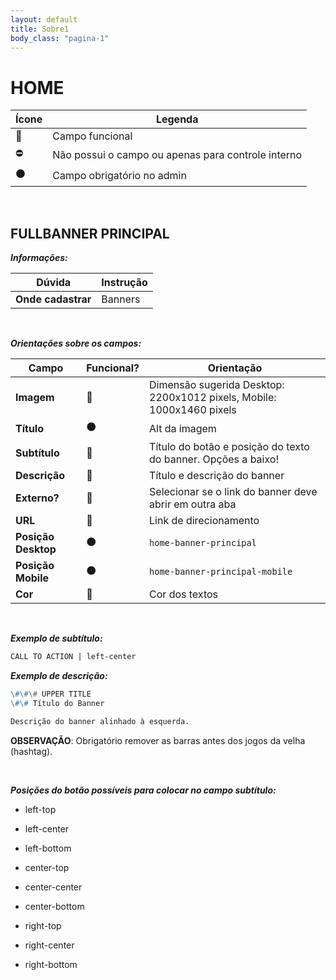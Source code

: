 ```yaml
---
layout: default
title: Sobre1
body_class: "pagina-1"
---
```


# HOME

| Ícone               | Legenda                                            |
| ------------------- | -------------------------------------------------- |
| :large_blue_circle: | Campo funcional                                    |
| :no_entry:          | Não possui o campo ou apenas para controle interno |
| :black_circle:      | Campo obrigatório no admin                         |


&nbsp;

## FULLBANNER PRINCIPAL

**_Informações:_**

| Dúvida                | Instrução                                                        |
| --------------------- | ---------------------------------------------------------------- |
| **Onde cadastrar**    | Banners                                                          |



&nbsp;

**_Orientações sobre os campos:_**

| Campo               | Funcional?          | Orientação                                                            |
| ------------------- | ------------------- | --------------------------------------------------------------------- |
| **Imagem**          | :large_blue_circle: | Dimensão sugerida Desktop: 2200x1012 pixels, Mobile: 1000x1460 pixels |
| **Título**          | :black_circle:      | Alt da imagem                                                         |
| **Subtítulo**       | :large_blue_circle: | Título do botão e posição do texto do banner. Opções a baixo!         |
| **Descrição**       | :large_blue_circle: | Título e descrição do banner                                          |
| **Externo?**        | :large_blue_circle: | Selecionar se o link do banner deve abrir em outra aba                |
| **URL**             | :large_blue_circle: | Link de direcionamento                                                |
| **Posição Desktop** | :black_circle:      | `home-banner-principal`                                        |
| **Posição Mobile**  | :black_circle:      | `home-banner-principal-mobile`                                 |
| **Cor**             | :large_blue_circle: |  Cor dos textos                                                       |

&nbsp;

**_Exemplo de subtítulo:_**

```md
CALL TO ACTION | left-center
```

**_Exemplo de descrição:_**

```md
\#\#\# UPPER TITLE
\#\# Título do Banner

Descrição do banner alinhado à esquerda.
```

**OBSERVAÇÃO**: Obrigatório remover as barras antes dos jogos da velha (hashtag).

&nbsp;

**_Posições do botão possíveis para colocar no campo subtítulo:_**

- left-top
- left-center
- left-bottom

- center-top
- center-center
- center-bottom

- right-top
- right-center
- right-bottom


&nbsp;
